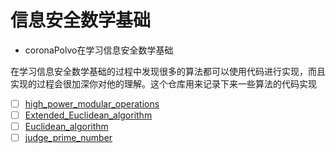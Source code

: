 
# 信息安全数学基础

- coronaPolvo在学习信息安全数学基础


在学习信息安全数学基础的过程中发现很多的算法都可以使用代码进行实现，而且实现的过程会很加深你对他的理解。这个仓库用来记录下来一些算法的代码实现

- [ ] [high_power_modular_operations](./code/high_power_modular_operations.cpp)
- [ ] [Extended_Euclidean_algorithm](./code/Extended_Euclidean_algorithm.cpp)
- [ ] [Euclidean_algorithm](./code/Euclidean_algorithm.cpp)
- [ ] [judge_prime_number](./code/judge_prime_number.cpp)
